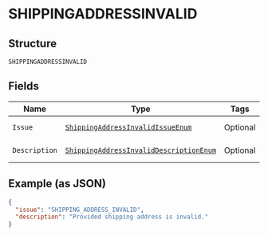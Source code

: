 
# SHIPPINGADDRESSINVALID

## Structure

`SHIPPINGADDRESSINVALID`

## Fields

| Name | Type | Tags | Description | Getter | Setter |
|  --- | --- | --- | --- | --- | --- |
| `Issue` | [`ShippingAddressInvalidIssueEnum`](../../doc/models/shipping-address-invalid-issue-enum.md) | Optional | - | ShippingAddressInvalidIssueEnum getIssue() | setIssue(ShippingAddressInvalidIssueEnum issue) |
| `Description` | [`ShippingAddressInvalidDescriptionEnum`](../../doc/models/shipping-address-invalid-description-enum.md) | Optional | - | ShippingAddressInvalidDescriptionEnum getDescription() | setDescription(ShippingAddressInvalidDescriptionEnum description) |

## Example (as JSON)

```json
{
  "issue": "SHIPPING_ADDRESS_INVALID",
  "description": "Provided shipping address is invalid."
}
```

